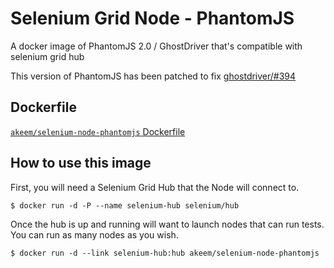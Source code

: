 # Selenium Grid Node - PhantomJS

A docker image of PhantomJS 2.0 / GhostDriver that's compatible with selenium grid hub 

This version of PhantomJS has been patched to fix [ghostdriver/#394](https://github.com/detro/ghostdriver/issues/394)

## Dockerfile

[`akeem/selenium-node-phantomjs` Dockerfile](https://github.com/AkeemMcLennon/docker-selenium-node-phantomjs/blob/master/Dockerfile)

## How to use this image

First, you will need a Selenium Grid Hub that the Node will connect to.

```
$ docker run -d -P --name selenium-hub selenium/hub
```

Once the hub is up and running will want to launch nodes that can run tests. You can run as many nodes as you wish.

```
$ docker run -d --link selenium-hub:hub akeem/selenium-node-phantomjs
